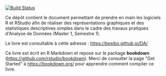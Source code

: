 [![Build Status](https://travis-ci.com/besibo/DA.svg?branch=master)](https://travis-ci.com/besibo/DA)

Ce dépôt contient le document permettant de prendre en main les logiciels R et RStudio afin de réaliser des représentations graphiques et des statistiques descriptives simples dans le cadre des travaux pratiques d'Analyse de Données (Master 1, Semestre 1).

Le livre est consultable à cette adresse : https://besibo.github.io/DA/

Ce livre est écrit en R Markdown et repose sur le package **bookdown** (https://github.com/rstudio/bookdown). Merci de consulter la page "Get Started" à https://bookdown.org/ pour apprendre comment compiler ce livre.
